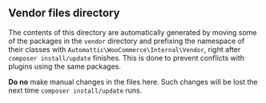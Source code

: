 ## Vendor files directory

The contents of this directory are automatically generated by moving some of the packages in the `vendor` directory and prefixing the namespace of their classes with `Automattic\WooCommerce\Internal\Vendor`, right after `composer install/update` finishes. This is done to prevent conflicts with plugins using the same packages.

**Do no** make manual changes in the files here. Such changes will be lost the next time `composer install/update` runs. 
